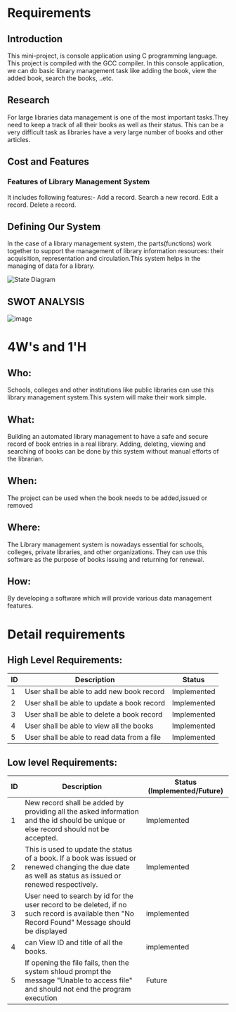 # Requirements
## Introduction
This mini-project, is console application using C programming language. This project is compiled with the GCC compiler. In this console application, we can do basic library management task like adding the book, view the added book, search the books, ..etc.
## Research
For large libraries data management is one of the most important tasks.They need to keep a track of all their books as well as their status. This can be a very difficult task as libraries have a very large number of books and other articles.
## Cost and Features

### Features of Library Management System
It includes following features:-
Add a record.
Search a new record.
Edit a record.
Delete a record.

## Defining Our System
In the case of a library management system, the parts(functions) work together to support the management of library information resources: their acquisition, representation and circulation.This system helps in the managing of data for a library. 

![State Diagram](https://4.bp.blogspot.com/-X7xkxpUUNWI/T26v6BHDnTI/AAAAAAAAANM/uUG5U0QFxwU/s1600/uml+state+diagram+for+library+mgmt+Librarian.JPG)

## SWOT ANALYSIS

![image](https://user-images.githubusercontent.com/81296054/114765791-3925fe80-9d83-11eb-8d05-27ca8ec97145.png)

# 4W&#39;s and 1&#39;H

## Who:

Schools, colleges and other institutions like public libraries can use this library management system.This system will make their work simple.

## What:

Building an automated library management to have a safe and secure record of book entries in a real library. Adding, deleting, viewing and searching of books can be done by this system without manual efforts of the librarian.

## When:

The project can be used when the book needs to be added,issued or removed

## Where:

The Library management system is nowadays essential for schools, colleges, private libraries, and other organizations. They can use this software as the purpose of books issuing and returning for renewal.

## How:

By developing a software which will provide various data management features.

# Detail requirements
## High Level Requirements: 
| ID | Description | Status | 
| ----- | ----- | --------- |
| 1 | User shall be able to add new book record | Implemented | 
| 2 | User shall be able to update a book record | Implemented |
| 3 | User shall be able to delete a book record | Implemented |
| 4 | User shall be able to view all the books   | Implemented |
| 5 | User shall be able to read data from a file | Implemented |


##  Low level Requirements:
 
| ID | Description | Status (Implemented/Future) |
| ------ | --------- | ----- |
| 1 | New record shall be added by providing all the asked information and the id should be unique or else record should not be accepted. | Implemented |
| 2 | This is used to update the status of a book. If a book was issued or renewed changing the due date as well as status as issued or renewed respectively.| Implemented |
| 3 |User need to search by id for the user record to be deleted, if no such record is available then "No Record Found" Message should be displayed | implemented |
| 4 | can View ID and title of all the books. | implemented |
| 5 | If opening the file fails, then the system shloud prompt the message "Unable to access file" and should not end the program execution | Future |

